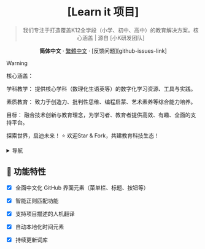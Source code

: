 <div align="center"><a name="readme-top"></a>

# [Learn it 项目]

> 我们专注于打造覆盖K12全学段（小学、初中、高中）的教育解决方案。核心涵盖 | 源自 [小K研发团队]

**简体中文** · [繁體中文](./README_zh-TW.md) · [反馈问题][github-issues-link]

</div>

> [!warning]
> 核心涵盖：

  学科教学： 提供核心学科（数理化生语英等）的数字化学习资源、工具与实践。

  素质教育： 致力于创造力、批判性思维、编程启蒙、艺术素养等综合能力培养。

  目标： 融合技术创新与教育理念，为学习者、教育者提供高效、有趣、全面的支持平台。
  
  探索世界，启迪未来！ ⭐️ 欢迎Star & Fork，共建教育科技生态！

<details>
<summary><kbd>导航</kbd></summary>

#### TOC
- [🌟 功能特性](#-功能特性)
- [🌐 兼容环境](#-兼容环境)
- [💻 安装指南](#-安装指南)
- [🔧 本地调试](#-本地调试)
- [🔄 更新日志](#-更新日志)
- [📌 待办事项](#-待办事项)
- [🤝 参与贡献](#-参与贡献)
- [🖼️ 效果预览](#-效果预览)
- [🙏 特别鸣谢](#-特别鸣谢)
- [📈 项目统计](#-项目统计)
- [🎁 欢迎打赏](#-欢迎打赏)
</details>

## 🌟 功能特性

- [x] 全面中文化 GitHub 界面元素（菜单栏、标题、按钮等）
- [x] 智能正则匹配功能
- [x] 支持项目描述的人机翻译
- [x] 自动本地化时间元素
- [x] 持续更新词库

